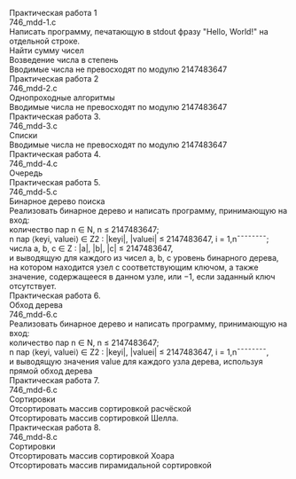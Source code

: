 Практическая работа 1                                                                                                                   
746_mdd-1.c                                                                                                                   
Написать программу, печатающую в stdout фразу "Hello, World!" на отдельной строке.                                                       
Найти сумму чисел                                                                                                                       
Возведение числа в степень                                                                                                               
Вводимые числа не превосходят по модулю 2147483647                                                                                       
Практическая работа 2                                                                                                                   
746_mdd-2.c                                                                                                                             
Однопроходные алгоритмы                                                                                                                 
Вводимые числа не превосходят по модулю 2147483647                                                                                       
Практическая работа 3.                                                                                                                   
746_mdd-3.c                                                                                                                             
Списки                                                                                                                                   
Вводимые числа не превосходят по модулю 2147483647                                                                                       
Практическая работа 4.                                                                                                                   
746_mdd-4.c                                                                                                                             
Очередь                                                                                                                                 
Практическая работа 5.                                                                                                                   
746_mdd-5.c                                                                                                                             
Бинарное дерево поиска                                                                                                                   
Реализовать бинарное дерево и написать программу, принимающую на вход:                                                                   
количество пар n ∈ N, n ≤ 2147483647;                                                                                                   
n пар ⟨keyi, valuei⟩ ∈ Z2 : |keyi|, |valuei| ≤ 2147483647, i = 1,n¯¯¯¯¯¯¯¯;                                                             
числа a, b, c ∈ Z : |a|, |b|, |c| ≤ 2147483647,                                                                                         
и выводящую для каждого из чисел a, b, c уровень бинарного дерева, на котором находится узел с соответствующим ключом, а также значение, содержащееся в данном узле, или −1, если заданный ключ отсутствует.                                                                     
Практическая работа 6.                                                                                                                   
Обход дерева                                                                                                                   
746_mdd-6.c                                                                                                                   
Реализовать бинарное дерево и написать программу, принимающую на вход:                                                                   
количество пар n ∈ N, n ≤ 2147483647;                                                                                                   
n пар ⟨keyi, valuei⟩ ∈ Z2 : |keyi|, |valuei| ≤ 2147483647, i = 1,n¯¯¯¯¯¯¯¯,                                                             
и выводящую значения value для каждого узла дерева, используя прямой обход дерева                                                       
Практическая работа 7.                                                                                                                   
746_mdd-6.c                                                                                                                             
Сортировки                                                                                                                               
Отсортировать массив сортировкой расчёской                                                                                               
Отсортировать массив сортировкой Шелла.                                                                                                 
Практическая работа 8.                                                                                                                   
746_mdd-8.c                                                                                                                             
Сортировки                                                                                                                               
Отсортировать массив сортировкой Хоара                                                                                                   
Отсортировать массив пирамидальной сортировкой                                                                                           
